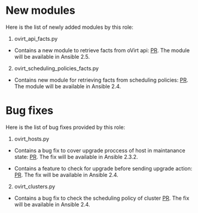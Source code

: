 New modules
===========

Here is the list of newly added modules by this role:

1. ovirt_api_facts.py

- Contains a new module to retrieve facts from oVirt api: [PR](https://github.com/ansible/ansible/pull/28875).
  The module will be available in Ansible 2.5.

2. ovirt_scheduling_policies_facts.py

- Contains new module for retrieving facts from scheduling policies: [PR](https://github.com/ansible/ansible/pull/25055).
  The module will be available in Ansible 2.4.

Bug fixes
=========

Here is the list of bug fixes provided by this role:

1. ovirt_hosts.py

 - Contains a bug fix to cover upgrade proccess of host in maintanance state: [PR](https://github.com/ansible/ansible/pull/25169).
   The fix will be available in Ansible 2.3.2.

 - Contains a feature to check for upgrade before sending upgrade action: [PR](https://github.com/ansible/ansible/pull/28437).
   The fix will be available in Ansible 2.4.

2. ovirt_clusters.py

 - Contains a bug fix to check the scheduling policy of cluster [PR](https://github.com/ansible/ansible/pull/23452/).
   The fix will be available in Ansible 2.4.
